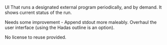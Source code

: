 UI That runs a designated external program periodically, and by demand.
It shows current status of the run.

Needs some improvement - 
Append stdout more maleably.
Overhaul the user interface (using the Hadas outline is an option).

No license to reuse provided.